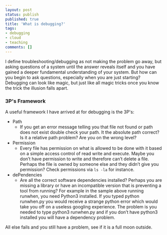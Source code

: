 ```yaml
---
layout: post
status: publish
published: true
title: 'What is debugging?'
tags: 
- debugging
- cloud
- teaching
comments: []
---
```


I define troubleshooting/debugging as not making the problem go away, but asking questions of a system until the answer reveals itself and you have gained a deeper fundamental understanding of your system.  But how can you begin to ask questions, especially when you are just starting?  Debugging can look like magic, but just like all magic tricks once you know the trick the illusion falls apart.

### 3P's Framework

A useful framework I have arrived at for debugging is the 3P's:

* Path
  * If you get an error message telling you that file not found or path does not exist
double check your path. It the absolute path correct? Is it a relative path problem? Are
you on the wrong level?
* Permission
  * Every file has permission on what is allowed to be done with it based on a simple access
control of read write and execute. Maybe you don’t have permission to write and therefore
can’t delete a file. Perhaps the file is owned by someone else and they didn’t give you
permission? Check permissions via `ls -la` for instance.
* dePendencies
  * Are all the correct software dependencies installed? Perhaps you are missing a library
or have an incompatible version that is preventing a tool from running? For example in
the sample above running runwhen, you need Python3 installed. If you typed python
runwhen.py you would receive a strange python error which would take you off on a
useless googling experience. The problem is you needed to type python3 runwhen.py
and if you don’t have python3 installed you will have a dependency problem.

All else fails and you still have a problem, see if it is a full moon outside.